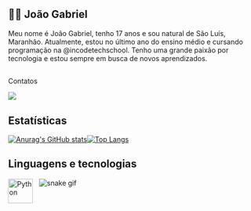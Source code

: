 ## 👨‍💻 João Gabriel
Meu nome é João Gabriel, tenho 17 anos e sou natural de São Luís, Maranhão. Atualmente, estou no último ano do ensino médio e cursando programação na @incodetechschool. Tenho uma grande paixão por tecnologia e estou sempre em busca de novos aprendizados.
##
Contatos
<div>
 <a href = "mailto:theloannes@gmail.com"><img src="https://img.shields.io/badge/-Gmail-%23333?style=for-the-badge&logo=gmail&logoColor=red" target="_blank"></a>
 
</div>


## Estatísticas
[![Anurag's GitHub stats](https://github-readme-stats.vercel.app/api?username=JoaoNeves-cloud)](https://github.com/JoaoNeves-cloud/github-readme-stats)[![Top Langs](https://github-readme-stats.vercel.app/api/top-langs/?username=JoaoNeves-cloud&layout=donut-vertical)](https://github.com/JoaoNeves-cloud/github-readme-stats)
## Linguagens e tecnologias
 <img 
    align="left" 
    alt="Python" 
    title="Python"
    width="50px" 
    style="padding-right: 10px;" 
    src="https://cdn.jsdelivr.net/gh/devicons/devicon@latest/icons/python/python-original.svg" 
/>

![snake gif](https://github.com/JoaoNeves-cloud/JoaoNeves-cloud/README.md/blob/output/github-contribution-grid-snake.svg)
